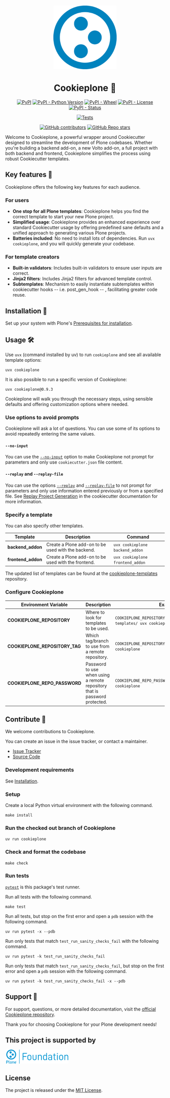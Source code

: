 <p align="center">
    <img alt="Plone Logo" width="200px" src="https://raw.githubusercontent.com/plone/.github/main/plone-logo.png">
</p>

<h1 align="center">
  Cookieplone 🍪
</h1>


<div align="center">

[![PyPI](https://img.shields.io/pypi/v/cookieplone)](https://pypi.org/project/cookieplone/)
[![PyPI - Python Version](https://img.shields.io/pypi/pyversions/cookieplone)](https://pypi.org/project/cookieplone/)
[![PyPI - Wheel](https://img.shields.io/pypi/wheel/cookieplone)](https://pypi.org/project/cookieplone/)
[![PyPI - License](https://img.shields.io/github/license/Plone/cookieplone)](https://pypi.org/project/cookieplone/)
[![PyPI - Status](https://img.shields.io/pypi/status/cookieplone)](https://pypi.org/project/cookieplone/)

[![Tests](https://github.com/plone/cookieplone/actions/workflows/main.yml/badge.svg)](https://github.com/plone/cookieplone/actions/workflows/main.yml)

[![GitHub contributors](https://img.shields.io/github/contributors/plone/cookieplone)](https://github.com/plone/cookieplone)
[![GitHub Repo stars](https://img.shields.io/github/stars/plone/cookieplone?style=social)](https://github.com/plone/cookieplone)

</div>

Welcome to Cookieplone, a powerful wrapper around Cookiecutter designed to streamline the development of Plone codebases.
Whether you're building a backend add-on, a new Volto add-on, a full project with both backend and frontend, Cookieplone simplifies the process using robust Cookiecutter templates.

## Key features 🌟

Cookieplone offers the following key features for each audience.

### For users

- **One stop for all Plone templates**: Cookieplone helps you find the correct template to start your new Plone project.
- **Simplified usage**: Cookieplone provides an enhanced experience over standard Cookiecutter usage by offering predefined sane defaults and a unified approach to generating various Plone projects.
- **Batteries included**: No need to install lots of dependencies. Run `uvx cookieplone`, and you will quickly generate your codebase.


### For template creators

- **Built-in validators**: Includes built-in validators to ensure user inputs are correct.
- **Jinja2 filters**: Includes Jinja2 filters for advanced template control.
- **Subtemplates**: Mechanism to easily instantiate subtemplates within cookiecutter hooks -- i.e. post_gen_hook -- , facilitating greater code reuse.


## Installation 💾

Set up your system with Plone's [Prerequisites for installation](https://6.docs.plone.org/install/create-project-cookieplone.html#prerequisites-for-installation).


## Usage 🛠️

Use `uvx` (command installed by uv) to run `cookieplone` and see all available template options:

```shell
uvx cookieplone
```

It is also possible to run a specific version of Cookieplone:

```shell
uvx cookieplone@0.9.3
```

Cookieplone will walk you through the necessary steps, using sensible defaults and offering customization options where needed.

### Use options to avoid prompts

Cookieplone will ask a lot of questions.
You can use some of its options to avoid repeatedly entering the same values.

#### `--no-input`

You can use the [`--no-input`](https://cookiecutter.readthedocs.io/en/latest/cli_options.html#cmdoption-cookiecutter-no-input) option to make Cookieplone not prompt for parameters and only use `cookiecutter.json` file content.

#### `--replay` and `--replay-file`

You can use the options [`--replay`](https://cookiecutter.readthedocs.io/en/latest/cli_options.html#cmdoption-cookiecutter-replay) and [`--replay-file`](https://cookiecutter.readthedocs.io/en/latest/cli_options.html#cmdoption-cookiecutter-replay-file) to not prompt for parameters and only use information entered previously or from a specified file.
See [Replay Project Generation](https://cookiecutter.readthedocs.io/en/latest/advanced/replay.html) in the cookiecutter documentation for more information.

### Specify a template

You can also specify other templates.

| Template | Description | Command |
| --- | --- | --- |
| **backend_addon** | Create a Plone add-on to be used with the backend. | `uvx cookieplone backend_addon ` |
| **frontend_addon** | Create a Plone add-on to be used with the frontend. | `uvx cookieplone frontend_addon ` |

The updated list of templates can be found at the [cookieplone-templates](https://github.com/plone/cookieplone-templates) repository.

### Configure Cookieplone

| Environment Variable | Description | Example |
| --- | --- | --- |
| **COOKIEPLONE_REPOSITORY** | Where to look for templates to be used. | `COOKIEPLONE_REPOSITORY=/home/plone/cookieplone-templates/ uvx cookieplone` |
| **COOKIEPLONE_REPOSITORY_TAG** | Which tag/branch to use from a remote repository. | `COOKIEPLONE_REPOSITORY_TAG=experimental uvx cookieplone` |
| **COOKIEPLONE_REPO_PASSWORD** | Password to use when using a remote repository that is password protected. | `COOKIEPLONE_REPO_PASSWORD=very-secure uvx cookieplone` |

## Contribute 🤝

We welcome contributions to Cookieplone.

You can create an issue in the issue tracker, or contact a maintainer.

- [Issue Tracker](https://github.com/plone/cookieplone/issues)
- [Source Code](https://github.com/plone/cookieplone/)

### Development requirements

See [Installation](#installation-).


### Setup

Create a local Python virtual environment with the following command.

```shell
make install
```

### Run the checked out branch of Cookieplone

```shell
uv run cookieplone
```

### Check and format the codebase

```shell
make check
```

### Run tests

[`pytest`](https://docs.pytest.org/) is this package's test runner.

Run all tests with the following command.

```shell
make test
```

Run all tests, but stop on the first error and open a `pdb` session with the following command.

```shell
uv run pytest -x --pdb
```

Run only tests that match `test_run_sanity_checks_fail` with the following command.

```shell
uv run pytest -k test_run_sanity_checks_fail
```

Run only tests that match `test_run_sanity_checks_fail`, but stop on the first error and open a `pdb` session with the following command.

```shell
uv run pytest -k test_run_sanity_checks_fail -x --pdb
```

## Support 📢

For support, questions, or more detailed documentation, visit the [official Cookieplone repository](https://github.com/plone/cookieplone).

Thank you for choosing Cookieplone for your Plone development needs!


## This project is supported by

<p align="left">
    <a href="https://plone.org/foundation/">
      <img alt="Plone Foundation Logo" width="200px" src="https://raw.githubusercontent.com/plone/.github/main/plone-foundation.png">
    </a>
</p>

## License

The project is released under the [MIT License](./LICENSE).
